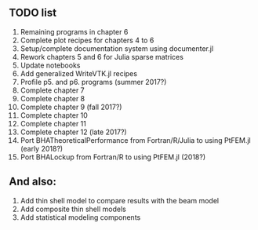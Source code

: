 ## TODO list

1. Remaining programs in chapter 6
1. Complete plot recipes for chapters 4 to 6
1. Setup/complete documentation system using documenter.jl
1. Rework chapters 5 and 6 for Julia sparse matrices
1. Update notebooks
1. Add generalized WriteVTK.jl recipes
1. Profile p5. and p6. programs (summer 2017?)
1. Complete chapter 7
1. Complete chapter 8
1. Complete chapter 9 (fall 2017?)
1. Complete chapter 10
1. Complete chapter 11
1. Complete chapter 12 (late 2017?)
1. Port BHATheoreticalPerformance from Fortran/R/Julia to using PtFEM.jl  (early 2018?)
1. Port BHALockup from Fortran/R to using PtFEM.jl (2018?)

## And also:

1. Add thin shell model to compare results with the beam model
1. Add composite thin shell models
1. Add statistical modeling components

